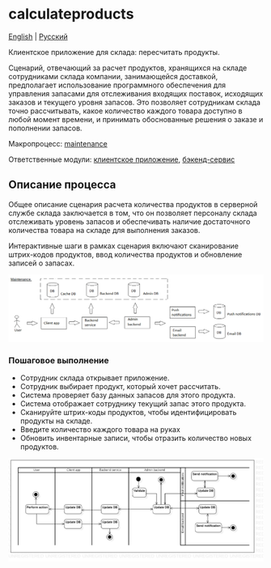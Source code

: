# calculateproducts

[English](calculateproducts.md) | [Русский](calculateproducts.ru.md)

Клиентское приложение для склада: пересчитать продукты.

Сценарий, отвечающий за расчет продуктов, хранящихся на складе сотрудниками склада компании, занимающейся доставкой, предполагает использование программного обеспечения для управления запасами для отслеживания входящих поставок, исходящих заказов и текущего уровня запасов.
Это позволяет сотрудникам склада точно рассчитывать, какое количество каждого товара доступно в любой момент времени, и принимать обоснованные решения о заказе и пополнении запасов.

Макропроцесс: [maintenance](../../macroprocesses/maintenance.ru.md)

Ответственные модули: [клиентское приложение](../../frontend/warehouseclient.md), [бэкенд-сервис](../../backend/warehousebackend.md)

## Описание процесса

Общее описание сценария расчета количества продуктов в серверной службе склада заключается в том, что он позволяет персоналу склада отслеживать уровень запасов и обеспечивать наличие достаточного количества товара на складе для выполнения заказов.

Интерактивные шаги в рамках сценария включают сканирование штрих-кодов продуктов, ввод количества продуктов и обновление записей о запасах.

![maintenance_overall](../../img/maintenance_overall.png)

### Пошаговое выполнение

- Сотрудник склада открывает приложение.
- Сотрудник выбирает продукт, который хочет рассчитать.
- Система проверяет базу данных запасов для этого продукта.
- Система отображает сотруднику текущий запас этого продукта.
- Сканируйте штрих-коды продуктов, чтобы идентифицировать продукты на складе.
- Введите количество каждого товара на руках
- Обновить инвентарные записи, чтобы отразить количество новых продуктов.

![customer.rateorder](../../img/activitydiagrams/customer.rateorder.png)
